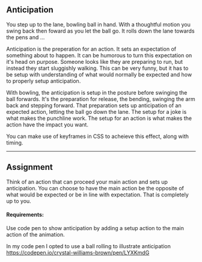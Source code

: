 ## Anticipation

You step up to the lane, bowling ball in hand. With a thoughtful motion you swing back then foward as you let the ball go. It rolls down the lane towards the pens and ...

Anticipation is the preperation for an action. It sets an expectation of something about to happen. It can be humorous to turn this expectation on it's head on purpose. Someone looks like they are preparing to run, but instead they start sluggishly walking. This can be very funny, but it has to be setup with understanding of what would normally be expected and how to properly setup anticipation.

With bowling, the anticipation is setup in the posture before swinging the ball forwards. It's the preparation for release, the bending, swinging the arm back and stepping forward. That preparation sets up anticipation of an expected action, letting the ball go down the lane. The setup for a joke is what makes the punchline work. The setup for an action is what makes the action have the impact you want.

You can make use of keyframes in CSS to acheieve this effect, along with timing.

***
## Assignment
Think of an action that can proceed your main action and sets up anticipation. You can choose to have the main action be the opposite of what would be expected or be in line with expectation. That is completely up to you.

#### Requirements:
Use code pen to show anticipation by adding a setup action to the main action of the animation.

In my code pen I opted to use a ball rolling to illustrate anticipation https://codepen.io/crystal-williams-brown/pen/LYXKmdG
